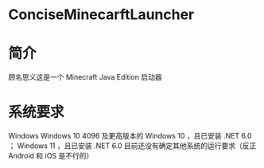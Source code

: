 # ConciseMinecarftLauncher
# 简介
顾名思义这是一个 Minecraft Java Edition 启动器
# 系统要求
Windows
  Windows 10 4096 及更高版本的 Windows 10 ，且已安装 .NET 6.0 ；
  Windows 11 ，且已安装 .NET 6.0 
目前还没有确定其他系统的运行要求（反正 Android 和 iOS 是不行的）
